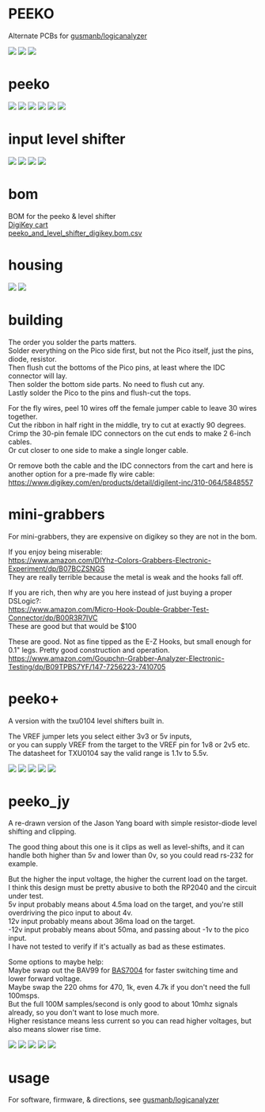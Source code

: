 # PEEKO

Alternate PCBs for [gusmanb/logicanalyzer](https://github.com/gusmanb/logicanalyzer)

![](PCB/out/peeko_with_level_shifter.top.jpg)
![](PCB/out/peeko_with_level_shifter.jpg)
![](PCB/out/peeko_with_level_shifter.b.jpg)

# peeko  
![](PCB/out/peeko.jpg)
![](PCB/out/peeko.2.jpg)
![](PCB/out/peeko.3.jpg)
![](PCB/out/peeko.top.jpg)
![](PCB/out/peeko.bottom.jpg)
![](PCB/out/peeko.svg)

# input level shifter
![](PCB/out/peeko_input_level_shifter.jpg)
![](PCB/out/peeko_input_level_shifter.top.jpg)
![](PCB/out/peeko_input_level_shifter.bottom.jpg)
![](PCB/out/peeko_input_level_shifter.svg)

# bom
BOM for the peeko & level shifter  
[DigiKey cart](https://www.digikey.com/short/hmhjtdmn)  
[peeko_and_level_shifter_digikey.bom.csv](peeko_and_level_shifter_digikey.bom.csv)

# housing
![](HOUSING/out/peeko_housing.png)
![](HOUSING/out/peeko_housing.b.png)

# building
The order you solder the parts matters.  
Solder everything on the Pico side first, but not the Pico itself, just the pins, diode, resistor.  
Then flush cut the bottoms of the Pico pins, at least where the IDC connector will lay.  
Then solder the bottom side parts. No need to flush cut any.  
Lastly solder the Pico to the pins and flush-cut the tops.

For the fly wires, peel 10 wires off the female jumper cable to leave 30 wires together.  
Cut the ribbon in half right in the middle, try to cut at exactly 90 degrees.  
Crimp the 30-pin female IDC connectors on the cut ends to make 2 6-inch cables.  
Or cut closer to one side to make a single longer cable.

Or remove both the cable and the IDC connectors from the cart and here is another option for a pre-made fly wire cable:  
https://www.digikey.com/en/products/detail/digilent-inc/310-064/5848557

# mini-grabbers
For mini-grabbers, they are expensive on digikey so they are not in the bom.  

If you enjoy being miserable:  
https://www.amazon.com/DIYhz-Colors-Grabbers-Electronic-Experiment/dp/B07BCZSNGS  
They are really terrible because the metal is weak and the hooks fall off.

If you are rich, then why are you here instead of just buying a proper DSLogic?:  
https://www.amazon.com/Micro-Hook-Double-Grabber-Test-Connector/dp/B00R3R7IVC  
These are good but that would be $100

These are good. Not as fine tipped as the E-Z Hooks, but small enough for 0.1" legs. Pretty good construction and operation.  
https://www.amazon.com/Goupchn-Grabber-Analyzer-Electronic-Testing/dp/B09TPBS7YF/147-7256223-7410705  

# peeko+

A version with the txu0104 level shifters built in.

The VREF jumper lets you select either 3v3 or 5v inputs,  
or you can supply VREF from the target to the VREF pin for 1v8 or 2v5 etc.  
The datasheet for TXU0104 say the valid range is 1.1v to 5.5v.

![](PCB/out/peeko+.jpg)
![](HOUSING/out/peeko+_housing.png)
![](PCB/out/peeko+.top.jpg)
![](PCB/out/peeko+.bottom.jpg)
![](PCB/out/peeko+.svg)

# peeko_jy

A re-drawn version of the Jason Yang board with simple resistor-diode level shifting and clipping.

The good thing about this one is it clips as well as level-shifts, and it can handle both higher than 5v and lower than 0v, so you could read rs-232 for example.

But the higher the input voltage, the higher the current load on the target.  
I think this design must be pretty abusive to both the RP2040 and the circuit under test.  
5v input probably means about 4.5ma load on the target, and you're still overdriving the pico input to about 4v.  
12v input probably means about 36ma load on the target.  
-12v input probably means about 50ma, and passing about -1v to the pico input.  
I have not tested to verify if it's actually as bad as these estimates.

Some options to maybe help:  
Maybe swap out the BAV99 for [BAS7004](https://www.digikey.com/en/products/detail/infineon-technologies/BAS7004E6327HTSA1/506301) for faster switching time and lower forward voltage.  
Maybe swap the 220 ohms for 470, 1k, even 4.7k if you don't need the full 100msps.  
But the full 100M samples/second is only good to about 10mhz signals already, so you don't want to lose much more.  
Higher resistance means less current so you can read higher voltages, but also means slower rise time.

![](PCB/out/peeko_jy.jpg)
![](HOUSING/out/peeko_jy_housing.png)
![](PCB/out/peeko_jy.top.jpg)
![](PCB/out/peeko_jy.bottom.jpg)
![](PCB/out/peeko_jy.svg)

# usage
For software, firmware, & directions, see [gusmanb/logicanalyzer](https://github.com/gusmanb/logicanalyzer)
